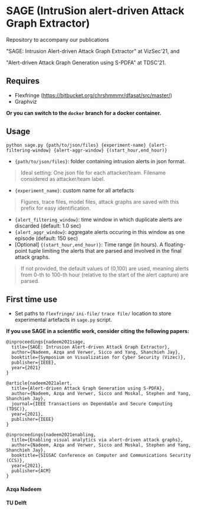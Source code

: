 # SAGE (IntruSion alert-driven Attack Graph Extractor)
Repository to accompany our publications 

"SAGE: Intrusion Alert-driven Attack Graph Extractor" at VizSec'21, and

"Alert-driven Attack Graph Generation using S-PDFA" at TDSC'21.

## Requires 
- Flexfringe (https://bitbucket.org/chrshmmmr/dfasat/src/master/)
- Graphviz

**Or you can switch to the `docker` branch for a docker container.**


## Usage
`python sage.py {path/to/json/files} {experiment-name} {alert-filtering-window} {alert-aggr-window} {(start_hour,end_hour)}`

- `{path/to/json/files}`: folder containing intrusion alerts in json format. 
> Ideal setting: One json file for each attacker/team. Filename considered as attacker/team label. 
- `{experiment_name}`: custom name for all artefacts
> Figures, trace files, model files, attack graphs are saved with this prefix for easy identification. 
- `{alert_filtering_window}`: time window in which duplicate alerts are discarded (default: 1.0 sec)
- `{alert_aggr_window}`: aggregate alerts occuring in this window as one episode (default: 150 sec)
- [Optional] `{(start_hour,end_hour)}`: Time range (in hours). A floating-point tuple limiting the alerts that are parsed and involved in the final attack graphs. 
> If not provided, the default values of (0,100) are used, meaning alerts from 0-th to 100-th hour (relative to the start of the alert capture) are parsed.

## First time use

- Set paths to `flexfringe/` `ini-file/` `trace file/` location to store experimental artefacts in `sage.py` script.

**If you use SAGE in a scientific work, consider citing the following papers:**

```
@inproceedings{nadeem2021sage,
  title={SAGE: Intrusion Alert-driven Attack Graph Extractor},
  author={Nadeem, Azqa and Verwer, Sicco and Yang, Shanchieh Jay},
  booktitle={Symposium on Visualization for Cyber Security (Vizec)},
  publisher={IEEE},
  year={2021}
}
```
```
@article{nadeem2021alert,
  title={Alert-driven Attack Graph Generation using S-PDFA},
  author={Nadeem, Azqa and Verwer, Sicco and Moskal, Stephen and Yang, Shanchieh Jay},
  journal={IEEE Transactions on Dependable and Secure Computing (TDSC)},
  year={2021},
  publisher={IEEE}
}
```
```
@inproceedings{nadeem2021enabling,
  title={Enabling visual analytics via alert-driven attack graphs},
  author={Nadeem, Azqa and Verwer, Sicco and Moskal, Stephen and Yang, Shanchieh Jay},
  booktitle={SIGSAC Conference on Computer and Communications Security (CCS)},
  year={2021},
  publisher={ACM}
}
```



#### Azqa Nadeem
#### TU Delft
